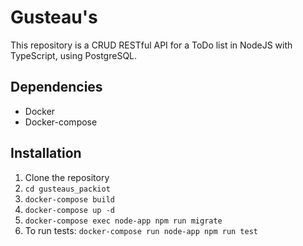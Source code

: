 # Gusteau's
This repository is a CRUD RESTful API for a ToDo list in NodeJS with TypeScript, using PostgreSQL.

## Dependencies
* Docker
* Docker-compose

## Installation
1. Clone the repository
2. `cd gusteaus_packiot`
3. `docker-compose build`
4. `docker-compose up -d`
5. `docker-compose exec node-app npm run migrate`
5. To run tests: `docker-compose run node-app npm run test`
